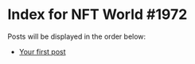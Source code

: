 # Index for NFT World #1972
Posts will be displayed in the order below:

- [Your first post](./001-first.md)

